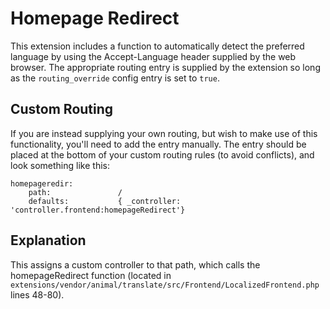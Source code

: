 # Homepage Redirect

This extension includes a function to automatically detect the preferred
language by using the Accept-Language header supplied by the web browser. The
appropriate routing entry is supplied by the extension so long as the
`routing_override` config entry is set to `true`.

Custom Routing
-----------

If you are instead supplying your own routing, but wish to make use of this
functionality, you'll need to add the entry manually. The entry should be
placed at the bottom of your custom routing rules (to avoid conflicts), and
look something like this:

```
homepageredir:
    path:               /
    defaults:           { _controller: 'controller.frontend:homepageRedirect'}
```

Explanation
----------

This assigns a custom controller to that path, which calls the homepageRedirect
function (located in
`extensions/vendor/animal/translate/src/Frontend/LocalizedFrontend.php` lines
48-80).
